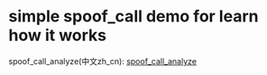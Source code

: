 # simple spoof_call demo for learn how it works

spoof_call_analyze(中文zh_cn): [spoof_call_analyze](https://notion-blog-wine-gamma.vercel.app/article/spoof_call_analyze)
